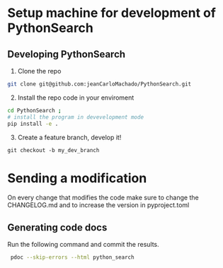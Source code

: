 # Setup machine for development of PythonSearch



## Developing PythonSearch

1. Clone the repo

```sh
git clone git@github.com:jeanCarloMachado/PythonSearch.git
```

2. Install the repo code in your enviroment

```sh
cd PythonSearch ; 
# install the program in devevelopment mode
pip install -e .
```

3. Create a feature branch, develop it!

```
git checkout -b my_dev_branch
```

# Sending a modification

On every change that modifies the code make sure to change the CHANGELOG.md and to increase the version in pyproject.toml


## Generating code docs

Run the following command and commit the results.

```sh
 pdoc --skip-errors --html python_search
```

